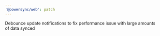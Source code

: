 ```yaml
---
'@powersync/web': patch
---
```


Debounce update notifications to fix performance issue with large amounts of data synced

